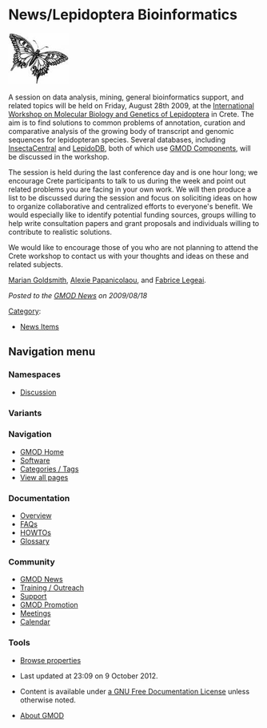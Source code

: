 



<span id="top"></span>




# <span dir="auto">News/Lepidoptera Bioinformatics</span>











<a href="http://bio.demokritos.gr/leps/leps.htm" rel="nofollow"
title="International Workshop on Molecular Biology and Genetics of Lepidoptera"><img
src="https://raw.githubusercontent.com/GMOD/gmod.github.io/main/mediawiki/images/5/55/Butterfly1.jpg" width="120"
height="103"
alt="International Workshop on Molecular Biology and Genetics of Lepidoptera" /></a>



A session on data analysis, mining, general bioinformatics support, and
related topics will be held on Friday, August 28th 2009, at the
<a href="http://bio.demokritos.gr/leps/leps.htm" class="external text"
rel="nofollow">International Workshop on Molecular Biology and Genetics
of Lepidoptera</a> in Crete. The aim is to find solutions to common
problems of annotation, curation and comparative analysis of the growing
body of transcript and genomic sequences for lepidopteran species.
Several databases, including
<a href="http://insectacentral.org" class="external text"
rel="nofollow">InsectaCentral</a> and
<a href="http://www.inra.fr/lepidodb" class="external text"
rel="nofollow">LepidoDB</a>, both of which use [GMOD
Components](../GMOD_Components "GMOD Components"), will be discussed in
the workshop.

The session is held during the last conference day and is one hour long;
we encourage Crete participants to talk to us during the week and point
out related problems you are facing in your own work. We will then
produce a list to be discussed during the session and focus on
soliciting ideas on how to organize collaborative and centralized
efforts to everyone's benefit. We would especially like to identify
potential funding sources, groups willing to help write consultation
papers and grant proposals and individuals willing to contribute to
realistic solutions.

We would like to encourage those of you who are not planning to attend
the Crete workshop to contact us with your thoughts and ideas on these
and related subjects.

<a href="mailto:mki101@uri.edu" class="external text"
rel="nofollow">Marian Goldsmith</a>,
<a href="mailto:a.papanicolaou@ex.ac.uk" class="external text"
rel="nofollow">Alexie Papanicolaou</a>, and
<a href="mailto:flegeai@rennes.inra.fr" class="external text"
rel="nofollow">Fabrice Legeai</a>.

  



*Posted to the [GMOD News](../GMOD_News "GMOD News") on 2009/08/18*






[Category](../Special%3ACategories "Special%3ACategories"):

- [News Items](../Category%3ANews_Items "Category%3ANews Items")






## Navigation menu



### Namespaces


- <span id="ca-talk"><a
  href="http://gmod.org/mediawiki/index.php?title=Talk:News/Lepidoptera_Bioinformatics&amp;action=edit&amp;redlink=1"
  accesskey="t"
  title="Discussion about the content page [t]">Discussion</a></span>


### 

### Variants[](#)








<a href="../Main_Page"
style="background-image: url(../../images/GMOD-cogs.png);"
title="Visit the main page"></a>


### Navigation



- <span id="n-GMOD-Home">[GMOD Home](../Main_Page)</span>
- <span id="n-Software">[Software](../GMOD_Components)</span>
- <span id="n-Categories-.2F-Tags">[Categories /
  Tags](../Categories)</span>
- <span id="n-View-all-pages">[View all
  pages](../Special:AllPages)</span>




### Documentation



- <span id="n-Overview">[Overview](../Overview)</span>
- <span id="n-FAQs">[FAQs](../Category%3AFAQ)</span>
- <span id="n-HOWTOs">[HOWTOs](../Category%3AHOWTO)</span>
- <span id="n-Glossary">[Glossary](../Glossary)</span>




### Community



- <span id="n-GMOD-News">[GMOD News](../GMOD_News)</span>
- <span id="n-Training-.2F-Outreach">[Training /
  Outreach](../Training_and_Outreach)</span>
- <span id="n-Support">[Support](../Support)</span>
- <span id="n-GMOD-Promotion">[GMOD Promotion](../GMOD_Promotion)</span>
- <span id="n-Meetings">[Meetings](../Meetings)</span>
- <span id="n-Calendar">[Calendar](../Calendar)</span>




### Tools

- <span id="t-smwbrowselink"><a href="../Special%3ABrowse/News-2FLepidoptera_Bioinformatics"
  rel="smw-browse">Browse properties</a></span>



- <span id="footer-info-lastmod">Last updated at 23:09 on 9 October
  2012.</span>
<!-- - <span id="footer-info-viewcount">5,580 page views.</span> -->
- <span id="footer-info-copyright">Content is available under
  <a href="http://www.gnu.org/licenses/fdl-1.3.html" class="external"
  rel="nofollow">a GNU Free Documentation License</a> unless otherwise
  noted.</span>

<!-- -->

- <span id="footer-places-about">[About
  GMOD](../GMOD%3AAbout "GMOD%3AAbout")</span>

<!-- -->




